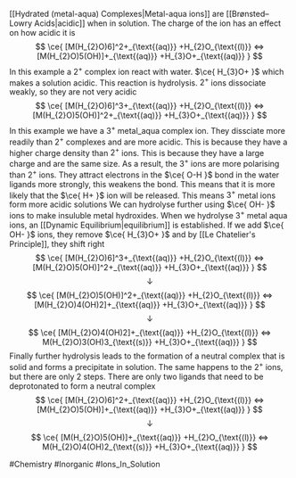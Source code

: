 [[Hydrated (metal-aqua) Complexes|Metal-aqua ions]] are [[Brønsted–Lowry Acids|acidic]] when in solution. The charge of the ion has an effect on how acidic it is
$$
\ce{ [M(H_{2}O)6]^2+_{\text{(aq)}} +H_{2}O_{\text{(l)}} <=> [M(H_{2}O)5(OH)]+_{\text{(aq)}} +H_{3}O+_{\text{(aq)}} }
$$
In this example a $2^+$ complex ion react with water. $\ce{ H_{3}O+ }$ which makes a solution acidic. This reaction is hydrolysis. $2^+$ ions dissociate weakly, so they are not very acidic
$$
\ce{ [M(H_{2}O)6]^3+_{\text{(aq)}} +H_{2}O_{\text{(l)}} <=> [M(H_{2}O)5(OH)]^2+_{\text{(aq)}} +H_{3}O+_{\text{(aq)}} }
$$
In this example we have a $3^+$ metal_aqua complex ion. They dissciate more readily than $2^+$ complexes and are more acidic. This is because they have a higher charge density than $2^+$ ions. This is because they have a large charge and are the same size. As a result, the $3^+$ ions are more polarising than $2^+$ ions. They attract electrons in the $\ce{ O-H }$ bond in the water ligands more strongly, this weakens the bond. This means that it is more likely that the $\ce{ H+ }$ ion will be released. This means $3^+$ metal ions form more acidic solutions
We can hydrolyse further using $\ce{ OH- }$ ions to make insuluble metal hydroxides. When we hydrolyse $3^+$ metal aqua ions, an [[Dynamic Equilibrium|equilibrium]] is established. If we add $\ce{ OH- }$ ions, they remove $\ce{ H_{3}O+ }$ and by [[Le Chatelier's Principle]], they shift right
$$
\ce{ [M(H_{2}O)6]^3+_{\text{(aq)}} +H_{2}O_{\text{(l)}} <=> [M(H_{2}O)5(OH)]^2+_{\text{(aq)}} +H_{3}O+_{\text{(aq)}} }
$$
$$
\downarrow
$$
$$
\ce{ [M(H_{2}O)5(OH)]^2+_{\text{(aq)}} +H_{2}O_{\text{(l)}} <=> [M(H_{2}O)4(OH)2]+_{\text{(aq)}} +H_{3}O+_{\text{(aq)}} }
$$
$$
\downarrow
$$
$$
\ce{ [M(H_{2}O)4(OH)2]+_{\text{(aq)}} +H_{2}O_{\text{(l)}} <=> M(H_{2}O)3(OH)3_{\text{(s)}} +H_{3}O+_{\text{(aq)}} }
$$
Finally further hydrolysis leads to the formation of a neutral complex that is solid and forms a precipitate in solution. The same happens to the $2^+$ ions, but there are only 2 steps. There are only two ligands that need to be deprotonated to form a neutral complex
$$
\ce{ [M(H_{2}O)6]^2+_{\text{(aq)}} +H_{2}O_{\text{(l)}} <=> [M(H_{2}O)5(OH)]+_{\text{(aq)}} +H_{3}O+_{\text{(aq)}} }
$$
$$
\downarrow
$$
$$
\ce{ [M(H_{2}O)5(OH)]+_{\text{(aq)}} +H_{2}O_{\text{(l)}} <=> M(H_{2}O)4(OH)2_{\text{(s)}} +H_{3}O+_{\text{(aq)}} }
$$

#Chemistry #Inorganic #Ions_In_Solution 